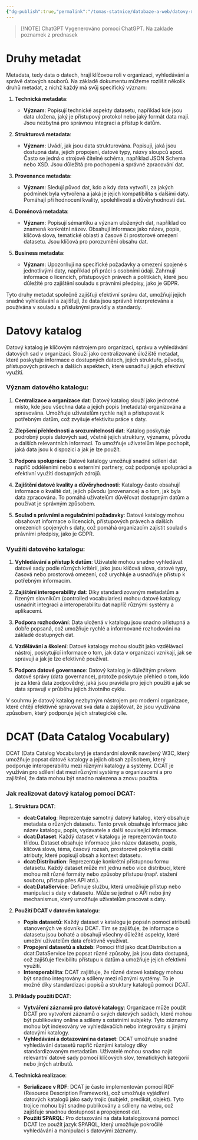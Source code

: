 ```yaml
---
{"dg-publish":true,"permalink":"/tomas-statnice/databaze-a-web/datovy-management/katalogizace-dat-metadata/katalogizace-dat-metadata/","tags":["tomas","datovy_management","databaze_a_web"],"noteIcon":""}
---
```


> [!NOTE] ChatGPT
> Vygenerováno pomocí ChatGPT. Na zaklade poznamek z prednasek 
# Druhy metadat
Metadata, tedy data o datech, hrají klíčovou roli v organizaci, vyhledávání a správě datových souborů. Na základě dokumentu můžeme rozlišit několik druhů metadat, z nichž každý má svůj specifický význam:

1. **Technická metadata**:
   - **Význam**: Popisují technické aspekty datasetu, například kde jsou data uložena, jaký je přístupový protokol nebo jaký formát data mají. Jsou nezbytná pro správnou integraci a přístup k datům.

2. **Strukturová metadata**:
   - **Význam**: Uvádí, jak jsou data strukturována. Popisují, jaká jsou dostupná data, jejich propojení, datové typy, názvy sloupců apod. Často se jedná o strojově čitelné schéma, například JSON Schema nebo XSD. Jsou důležitá pro pochopení a správné zpracování dat.

3. **Provenance metadata**:
   - **Význam**: Sledují původ dat, kdo a kdy data vytvořil, za jakých podmínek byla vytvořena a jaká je jejich kompatibilita s dalšími daty. Pomáhají při hodnocení kvality, spolehlivosti a důvěryhodnosti dat.

4. **Doménová metadata**:
   - **Význam**: Popisují sémantiku a význam uložených dat, například co znamená konkrétní název. Obsahují informace jako název, popis, klíčová slova, tematické oblasti a časové či prostorové omezení datasetu. Jsou klíčová pro porozumění obsahu dat.

5. **Business metadata**:
   - **Význam**: Upozorňují na specifické požadavky a omezení spojené s jednotlivými daty, například při práci s osobními údaji. Zahrnují informace o licencích, přístupových právech a politikách, které jsou důležité pro zajištění souladu s právními předpisy, jako je GDPR.

Tyto druhy metadat společně zajišťují efektivní správu dat, umožňují jejich snadné vyhledávání a zajišťují, že data jsou správně interpretována a používána v souladu s příslušnými pravidly a standardy.
# Datovy katalog
Datový katalog je klíčovým nástrojem pro organizaci, správu a vyhledávání datových sad v organizaci. Slouží jako centralizované úložiště metadat, které poskytuje informace o dostupných datech, jejich struktuře, původu, přístupových právech a dalších aspektech, které usnadňují jejich efektivní využití.

### Význam datového katalogu:
1. **Centralizace a organizace dat**: Datový katalog slouží jako jednotné místo, kde jsou všechna data a jejich popis (metadata) organizována a spravována. Umožňuje uživatelům rychle najít a přistupovat k potřebným datům, což zvyšuje efektivitu práce s daty.

2. **Zlepšení přehlednosti a srozumitelnosti dat**: Katalog poskytuje podrobný popis datových sad, včetně jejich struktury, významu, původu a dalších relevantních informací. To umožňuje uživatelům lépe pochopit, jaká data jsou k dispozici a jak je lze použít.

3. **Podpora spolupráce**: Datové katalogy umožňují snadné sdílení dat napříč odděleními nebo s externími partnery, což podporuje spolupráci a efektivní využití dostupných zdrojů.

4. **Zajištění datové kvality a důvěryhodnosti**: Katalogy často obsahují informace o kvalitě dat, jejich původu (provenance) a o tom, jak byla data zpracována. To pomáhá uživatelům důvěřovat dostupným datům a používat je správným způsobem.

5. **Soulad s právními a regulačními požadavky**: Datové katalogy mohou obsahovat informace o licencích, přístupových právech a dalších omezeních spojených s daty, což pomáhá organizacím zajistit soulad s právními předpisy, jako je GDPR.

### Využití datového katalogu:
1. **Vyhledávání a přístup k datům**: Uživatelé mohou snadno vyhledávat datové sady podle různých kritérií, jako jsou klíčová slova, datové typy, časová nebo prostorová omezení, což urychluje a usnadňuje přístup k potřebným informacím.

2. **Zajištění interoperability dat**: Díky standardizovaným metadatům a řízeným slovníkům (controlled vocabularies) mohou datové katalogy usnadnit integraci a interoperabilitu dat napříč různými systémy a aplikacemi.

3. **Podpora rozhodování**: Data uložená v katalogu jsou snadno přístupná a dobře popsaná, což umožňuje rychlé a informované rozhodování na základě dostupných dat.

4. **Vzdělávání a školení**: Datové katalogy mohou sloužit jako vzdělávací nástroj, poskytující informace o tom, jak data v organizaci vznikají, jak se spravují a jak je lze efektivně používat.

5. **Podpora datové governance**: Datový katalog je důležitým prvkem datové správy (data governance), protože poskytuje přehled o tom, kdo je za která data zodpovědný, jaká jsou pravidla pro jejich použití a jak se data spravují v průběhu jejich životního cyklu.

V souhrnu je datový katalog nezbytným nástrojem pro moderní organizace, které chtějí efektivně spravovat svá data a zajišťovat, že jsou využívána způsobem, který podporuje jejich strategické cíle.
# DCAT (Data Catalog Vocabulary)
DCAT (Data Catalog Vocabulary) je standardní slovník navržený W3C, který umožňuje popsat datové katalogy a jejich obsah způsobem, který podporuje interoperabilitu mezi různými katalogy a systémy. DCAT je využíván pro sdílení dat mezi různými systémy a organizacemi a pro zajištění, že data mohou být snadno nalezena a znovu použita.

### Jak realizovat datový katalog pomocí DCAT:

1. **Struktura DCAT**:
   - **dcat:Catalog**: Reprezentuje samotný datový katalog, který obsahuje metadata o různých datasetu. Tento prvek obsahuje informace jako název katalogu, popis, vydavatele a další související informace.
   - **dcat:Dataset**: Každý dataset v katalogu je reprezentován touto třídou. Dataset obsahuje informace jako název datasetu, popis, klíčová slova, téma, časový rozsah, prostorové pokrytí a další atributy, které popisují obsah a kontext datasetu.
   - **dcat:Distribution**: Reprezentuje konkrétní přístupnou formu datasetu. Každý dataset může mít jednu nebo více distribucí, které mohou mít různé formáty nebo způsoby přístupu (např. stažení souboru, přístup přes API atd.).
   - **dcat:DataService**: Definuje službu, která umožňuje přístup nebo manipulaci s daty v datasetu. Může se jednat o API nebo jiný mechanismus, který umožňuje uživatelům pracovat s daty.

2. **Použití DCAT v datovém katalogu**:
   - **Popis datasetů**: Každý dataset v katalogu je popsán pomocí atributů stanovených ve slovníku DCAT. Tím se zajišťuje, že informace o datasetu jsou bohaté a obsahují všechny důležité aspekty, které umožní uživatelům data efektivně využívat.
   - **Propojení datasetů a služeb**: Pomocí tříd jako dcat:Distribution a dcat:DataService lze popsat různé způsoby, jak jsou data dostupná, což zajišťuje flexibilitu přístupu k datům a umožňuje jejich efektivní využití.
   - **Interoperabilita**: DCAT zajišťuje, že různé datové katalogy mohou být snadno integrovány a sdíleny mezi různými systémy. To je možné díky standardizaci popisů a struktury katalogů pomocí DCAT.

3. **Příklady použití DCAT**:
   - **Vytváření záznamů pro datové katalogy**: Organizace může použít DCAT pro vytvoření záznamů o svých datových sadách, které mohou být publikovány online a sdíleny s ostatními subjekty. Tyto záznamy mohou být indexovány ve vyhledávačích nebo integrovány s jinými datovými katalogy.
   - **Vyhledávání a dotazování na dataset**: DCAT umožňuje snadné vyhledávání datasetů napříč různými katalogy díky standardizovaným metadatům. Uživatelé mohou snadno najít relevantní datové sady pomocí klíčových slov, tematických kategorií nebo jiných atributů.

4. **Technická realizace**:
   - **Serializace v RDF**: DCAT je často implementován pomocí RDF (Resource Description Framework), což umožňuje vyjádření datových katalogů jako sady trojic (subjekt, predikát, objekt). Tyto trojice mohou být snadno publikovány a sdíleny na webu, což zajišťuje snadnou dostupnost a propojenost dat.
   - **Použití SPARQL**: Pro dotazování na data katalogizovaná pomocí DCAT lze použít jazyk SPARQL, který umožňuje pokročilé vyhledávání a manipulaci s datovými záznamy.

